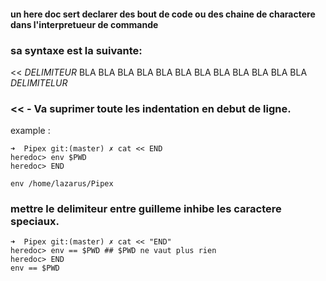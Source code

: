 #### un here doc sert declarer des bout de code ou des chaine de charactere dans l'interpretueur de commande


### sa syntaxe est la suivante:

<<  _DELIMITEUR_
	BLA BLA BLA BLA 
	BLA BLA BLA BLA 
	BLA BLA BLA BLA 
_DELIMITELUR_

### << - Va suprimer toute les indentation en debut de ligne. 

example :
````
➜  Pipex git:(master) ✗ cat << END                   
heredoc> env $PWD
heredoc> END

env /home/lazarus/Pipex

````

### mettre le delimiteur entre guilleme inhibe les caractere speciaux. 
````
➜  Pipex git:(master) ✗ cat << "END"
heredoc> env == $PWD ## $PWD ne vaut plus rien
heredoc> END
env == $PWD

````